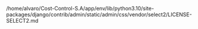 /home/alvaro/Cost-Control-S.A/app/env/lib/python3.10/site-packages/django/contrib/admin/static/admin/css/vendor/select2/LICENSE-SELECT2.md